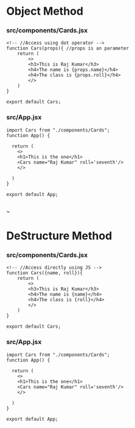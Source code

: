 # Object Method

### src/components/Cards.jsx
```
<!-- //Access using dot operator -->
function Cars(props){ //props is an parameter 
    return (
        <>
        <h3>This is Raj Kumar</h3>  
        <h4>The name is {props.name}</h4>
        <h4>The class is {props.roll}</h4>
        </>
    )
}

export default Cars;
```


### src/App.jsx
```
import Cars from "./components/Cards";
function App() {
  
  return (
    <>
    <h1>This is the one</h1>
    <Cars name="Raj Kumar" roll='seventh'/>
    </>
      
  )
}

export default App;


```

~




# DeStructure Method
### src/components/Cards.jsx
```
<!-- //Access directly using JS -->
function Cars({name, roll}){
    return (
        <>
        <h3>This is Raj Kumar</h3>  
        <h4>The name is {name}</h4>
        <h4>The class is {roll}</h4>
        </>
    )
}

export default Cars;
```


### src/App.jsx
```
import Cars from "./components/Cards";
function App() {
  
  return (
    <>
    <h1>This is the one</h1>
    <Cars name="Raj Kumar" roll='seventh'/>
    </>
      
  )
}

export default App;


```